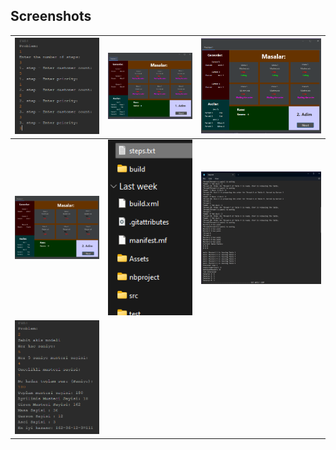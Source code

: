 ## Screenshots

| ![Screenshot 1](https://github.com/Ahmadalhomsi/Multithread-Restaurant-Management-Application/raw/master/Pics/1.png) | ![Screenshot 2](https://github.com/Ahmadalhomsi/Multithread-Restaurant-Management-Application/raw/master/Pics/2.png) | ![Screenshot 3](https://github.com/Ahmadalhomsi/Multithread-Restaurant-Management-Application/raw/master/Pics/3.png) |
|:--------------------------------------------------------------------------------------------------:|:--------------------------------------------------------------------------------------------------:|:--------------------------------------------------------------------------------------------------:|
| ![Screenshot 4](https://github.com/Ahmadalhomsi/Multithread-Restaurant-Management-Application/raw/master/Pics/4.png) | ![Screenshot 5](https://github.com/Ahmadalhomsi/Multithread-Restaurant-Management-Application/raw/master/Pics/5.png) | ![Screenshot 6](https://github.com/Ahmadalhomsi/Multithread-Restaurant-Management-Application/raw/master/Pics/6.png) |
| ![Screenshot 7](https://github.com/Ahmadalhomsi/Multithread-Restaurant-Management-Application/raw/master/Pics/7.png) |                                                                                                  |                                                                                                  |
